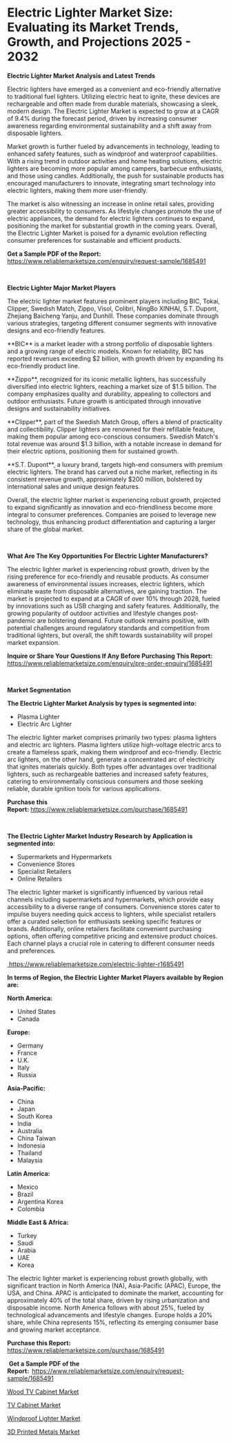 <p><h1>Electric Lighter Market Size: Evaluating its Market Trends, Growth, and Projections 2025 - 2032</h1></p><p><strong>Electric Lighter Market Analysis and Latest Trends</strong></p>
<p><p>Electric lighters have emerged as a convenient and eco-friendly alternative to traditional fuel lighters. Utilizing electric heat to ignite, these devices are rechargeable and often made from durable materials, showcasing a sleek, modern design. The Electric Lighter Market is expected to grow at a CAGR of 9.4% during the forecast period, driven by increasing consumer awareness regarding environmental sustainability and a shift away from disposable lighters.</p><p>Market growth is further fueled by advancements in technology, leading to enhanced safety features, such as windproof and waterproof capabilities. With a rising trend in outdoor activities and home heating solutions, electric lighters are becoming more popular among campers, barbecue enthusiasts, and those using candles. Additionally, the push for sustainable products has encouraged manufacturers to innovate, integrating smart technology into electric lighters, making them more user-friendly.</p><p>The market is also witnessing an increase in online retail sales, providing greater accessibility to consumers. As lifestyle changes promote the use of electric appliances, the demand for electric lighters continues to expand, positioning the market for substantial growth in the coming years. Overall, the Electric Lighter Market is poised for a dynamic evolution reflecting consumer preferences for sustainable and efficient products.</p></p>
<p><strong>Get a Sample PDF of the Report:&nbsp;</strong> <a href="https://www.reliablemarketsize.com/enquiry/request-sample/1685491?utm_campaign=2005&utm_medium=2&utm_source=Github&utm_content=ia&utm_term=04042025&utm_id=electric-lighter">https://www.reliablemarketsize.com/enquiry/request-sample/1685491</a></p>
<p>&nbsp;</p>
<p><strong>Electric Lighter Major Market Players</strong></p>
<p><p>The electric lighter market features prominent players including BIC, Tokai, Clipper, Swedish Match, Zippo, Visol, Colibri, NingBo XINHAI, S.T. Dupont, Zhejiang Baicheng Yanju, and Dunhill. These companies dominate through various strategies, targeting different consumer segments with innovative designs and eco-friendly features.</p><p>**BIC** is a market leader with a strong portfolio of disposable lighters and a growing range of electric models. Known for reliability, BIC has reported revenues exceeding $2 billion, with growth driven by expanding its eco-friendly product line.</p><p>**Zippo**, recognized for its iconic metallic lighters, has successfully diversified into electric lighters, reaching a market size of $1.5 billion. The company emphasizes quality and durability, appealing to collectors and outdoor enthusiasts. Future growth is anticipated through innovative designs and sustainability initiatives.</p><p>**Clipper**, part of the Swedish Match Group, offers a blend of practicality and collectibility. Clipper lighters are renowned for their refillable feature, making them popular among eco-conscious consumers. Swedish Match's total revenue was around $1.3 billion, with a notable increase in demand for their electric options, positioning them for sustained growth.</p><p>**S.T. Dupont**, a luxury brand, targets high-end consumers with premium electric lighters. The brand has carved out a niche market, reflecting in its consistent revenue growth, approximately $200 million, bolstered by international sales and unique design features.</p><p>Overall, the electric lighter market is experiencing robust growth, projected to expand significantly as innovation and eco-friendliness become more integral to consumer preferences. Companies are poised to leverage new technology, thus enhancing product differentiation and capturing a larger share of the global market.</p></p>
<p>&nbsp;</p>
<p><strong>What Are The Key Opportunities For Electric Lighter Manufacturers?</strong></p>
<p><p>The electric lighter market is experiencing robust growth, driven by the rising preference for eco-friendly and reusable products. As consumer awareness of environmental issues increases, electric lighters, which eliminate waste from disposable alternatives, are gaining traction. The market is projected to expand at a CAGR of over 10% through 2028, fueled by innovations such as USB charging and safety features. Additionally, the growing popularity of outdoor activities and lifestyle changes post-pandemic are bolstering demand. Future outlook remains positive, with potential challenges around regulatory standards and competition from traditional lighters, but overall, the shift towards sustainability will propel market expansion.</p></p>
<p><strong>Inquire or Share Your Questions If Any Before Purchasing This Report:</strong> <a href="https://www.reliablemarketsize.com/enquiry/pre-order-enquiry/1685491?utm_campaign=2005&utm_medium=2&utm_source=Github&utm_content=ia&utm_term=04042025&utm_id=electric-lighter">https://www.reliablemarketsize.com/enquiry/pre-order-enquiry/1685491</a></p>
<p>&nbsp;</p>
<p><strong>Market Segmentation</strong></p>
<p><strong>The Electric Lighter Market Analysis by types is segmented into:</strong></p>
<p><ul><li>Plasma Lighter</li><li>Electric Arc Lighter</li></ul></p>
<p><p>The electric lighter market comprises primarily two types: plasma lighters and electric arc lighters. Plasma lighters utilize high-voltage electric arcs to create a flameless spark, making them windproof and eco-friendly. Electric arc lighters, on the other hand, generate a concentrated arc of electricity that ignites materials quickly. Both types offer advantages over traditional lighters, such as rechargeable batteries and increased safety features, catering to environmentally conscious consumers and those seeking reliable, durable ignition tools for various applications.</p></p>
<p><strong>Purchase this Report:&nbsp;</strong><a href="https://www.reliablemarketsize.com/purchase/1685491?utm_campaign=2005&utm_medium=2&utm_source=Github&utm_content=ia&utm_term=04042025&utm_id=electric-lighter">https://www.reliablemarketsize.com/purchase/1685491</a></p>
<p>&nbsp;</p>
<p><strong>The Electric Lighter Market Industry Research by Application is segmented into:</strong></p>
<p><ul><li>Supermarkets and Hypermarkets</li><li>Convenience Stores</li><li>Specialist Retailers</li><li>Online Retailers</li></ul></p>
<p><p>The electric lighter market is significantly influenced by various retail channels including supermarkets and hypermarkets, which provide easy accessibility to a diverse range of consumers. Convenience stores cater to impulse buyers needing quick access to lighters, while specialist retailers offer a curated selection for enthusiasts seeking specific features or brands. Additionally, online retailers facilitate convenient purchasing options, often offering competitive pricing and extensive product choices. Each channel plays a crucial role in catering to different consumer needs and preferences.</p></p>
<p><a href="https://www.reliablemarketsize.com/electric-lighter-r1685491?utm_campaign=2005&utm_medium=2&utm_source=Github&utm_content=ia&utm_term=04042025&utm_id=electric-lighter">&nbsp;https://www.reliablemarketsize.com/electric-lighter-r1685491</a></p>
<p><strong>In terms of Region, the Electric Lighter Market Players available by Region are:</strong></p>
<p>
    <p> <strong> North America: </strong>
        <ul>
            <li>United States</li>
            <li>Canada</li>
        </ul>
        </p> 
    <p> <strong> Europe: </strong>
        <ul>
            <li>Germany</li>
            <li>France</li>
            <li>U.K.</li>
            <li>Italy</li>
            <li>Russia</li>
        </ul>
        </p> 
    <p> <strong> Asia-Pacific: </strong>
        <ul>
            <li>China</li>
            <li>Japan</li>
            <li>South Korea</li>
            <li>India</li>
            <li>Australia</li>
            <li>China Taiwan</li>
            <li>Indonesia</li>
            <li>Thailand</li>
            <li>Malaysia</li>
        </ul>
        </p> 
    <p> <strong> Latin America: </strong>
        <ul>
            <li>Mexico</li>
            <li>Brazil</li>
            <li>Argentina Korea</li>
            <li>Colombia</li>
        </ul>
        </p> 
    <p> <strong> Middle East & Africa: </strong>
        <ul>
            <li>Turkey</li>
            <li>Saudi</li>
            <li>Arabia</li>
            <li>UAE</li>
            <li>Korea</li>
        </ul>
    </p>
    </p>
<p><p>The electric lighter market is experiencing robust growth globally, with significant traction in North America (NA), Asia-Pacific (APAC), Europe, the USA, and China. APAC is anticipated to dominate the market, accounting for approximately 40% of the total share, driven by rising urbanization and disposable income. North America follows with about 25%, fueled by technological advancements and lifestyle changes. Europe holds a 20% share, while China represents 15%, reflecting its emerging consumer base and growing market acceptance.</p></p>
<p><strong>Purchase this Report: </strong><a href="https://www.reliablemarketsize.com/purchase/1685491?utm_campaign=2005&utm_medium=2&utm_source=Github&utm_content=ia&utm_term=04042025&utm_id=electric-lighter">https://www.reliablemarketsize.com/purchase/1685491</a></p>
<p>&nbsp;<strong>Get a Sample PDF of the Report:&nbsp;&nbsp;</strong><a href="https://www.reliablemarketsize.com/enquiry/request-sample/1685491?utm_campaign=2005&utm_medium=2&utm_source=Github&utm_content=ia&utm_term=04042025&utm_id=electric-lighter">https://www.reliablemarketsize.com/enquiry/request-sample/1685491</a></p>
<p><strong></strong></p>
<p><p><a href="https://github.com/kohushamudo3/Market-Research-Report-List-1/blob/main/wood-tv-cabinet-market.md?utm_campaign=2005&utm_medium=2&utm_source=Github&utm_content=ia&utm_term=04042025&utm_id=electric-lighter">Wood TV Cabinet Market</a></p><p><a href="https://github.com/myrieronays5/Market-Research-Report-List-1/blob/main/tv-cabinet-market.md?utm_campaign=2005&utm_medium=2&utm_source=Github&utm_content=ia&utm_term=04042025&utm_id=electric-lighter">TV Cabinet Market</a></p><p><a href="https://github.com/lylyparadise/Market-Research-Report-List-6/blob/main/windproof-lighter-market.md?utm_campaign=2005&utm_medium=2&utm_source=Github&utm_content=ia&utm_term=04042025&utm_id=electric-lighter">Windproof Lighter Market</a></p><p><a href="https://github.com/gogashopkewy/Market-Research-Report-List-1/blob/main/3d-printed-metals-market.md?utm_campaign=2005&utm_medium=2&utm_source=Github&utm_content=ia&utm_term=04042025&utm_id=electric-lighter">3D Printed Metals Market</a></p></p>